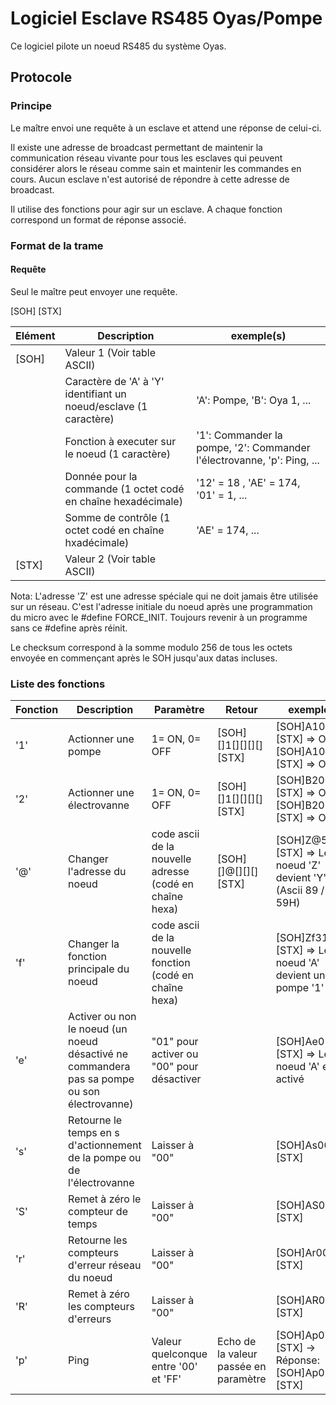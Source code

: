 # Logiciel Esclave RS485 Oyas/Pompe

Ce logiciel pilote un noeud RS485 du système Oyas.

## Protocole

### Principe

Le maître envoi une requête à un esclave et attend une réponse de celui-ci.

Il existe une adresse de broadcast permettant de maintenir la communication réseau vivante pour tous les esclaves qui peuvent considérer alors le réseau comme sain et maintenir les commandes en cours.
Aucun esclave n'est autorisé de répondre à cette adresse de broadcast.

Il utilise des fonctions pour agir sur un esclave. A chaque fonction correspond un format de réponse associé.

### Format de la trame

#### Requête

Seul le maître peut envoyer une requête.

[SOH] <Adresse esclave> <Fonction> <datas> <Checksum> [STX]

Elément | Description | exemple(s)
--- | --- | ---
[SOH] | Valeur 1 (Voir table ASCII) | 
<Adresse esclave> | Caractère de 'A' à 'Y' identifiant un noeud/esclave (1 caractère) | 'A': Pompe, 'B': Oya 1, ...
<Fonction> | Fonction à executer sur le noeud (1 caractère) | '1': Commander la pompe, '2': Commander l'électrovanne, 'p': Ping, ...
<datas> | Donnée pour la commande (1 octet codé en chaîne hexadécimale) |  '12' = 18 , 'AE' = 174, '01' = 1, ...
<Checksum> | Somme de contrôle (1 octet codé en chaîne hxadécimale) | 'AE' = 174, ...
[STX] | Valeur 2 (Voir table ASCII) |

Nota: L'adresse 'Z' est une adresse spéciale qui ne doit jamais être utilisée sur un réseau. C'est l'adresse initiale du noeud après une programmation du micro avec le #define FORCE_INIT. Toujours revenir à un programme sans ce #define après réinit.

Le checksum correspond à la somme modulo 256 de tous les octets envoyée en commençant après le SOH jusqu'aux datas incluses.

### Liste des fonctions

Fonction | Description | Paramètre | Retour | exemple
--- | --- | --- | --- | ---
'1' | Actionner une pompe | 1= ON, 0= OFF | [SOH][<addr>]1[<Status>][<Temp>][<Hum>][<Cs>][STX] | [SOH]A100[<Cs>][STX] => OFF, [SOH]A101[<Cs>][STX] => ON
'2' | Actionner une électrovanne | 1= ON, 0= OFF | [SOH][<addr>]1[<Status>][<Temp>][<Hum>][<Cs>][STX] | [SOH]B200[<Cs>][STX] => OFF, [SOH]B201[<Cs>][STX] => ON
'@' | Changer l'adresse du noeud | code ascii de la nouvelle adresse (codé en chaîne hexa) | [SOH][<nouvelle addr>]@[<Status>][<Nouvelle addr>][<Cs>][STX] | [SOH]Z@59[<Cs>][STX] => Le noeud 'Z' devient 'Y' (Ascii 89 / 59H)
'f' | Changer la fonction principale du noeud | code ascii de la nouvelle fonction (codé en chaîne hexa) | | [SOH]Zf31[<Cs>][STX] => Le noeud 'A' devient une pompe '1'
'e' | Activer ou non le noeud (un noeud désactivé ne commandera pas sa pompe ou son électrovanne) | "01" pour activer ou "00" pour désactiver | | [SOH]Ae01[<Cs>][STX] => Le noeud 'A' est activé
's' | Retourne le temps en s d'actionnement de la pompe ou de l'électrovanne | Laisser à "00"  | | [SOH]As00[<Cs>][STX]
'S' | Remet à zéro le compteur de temps | Laisser à "00" | | [SOH]AS00[<Cs>][STX]
'r' | Retourne les compteurs d'erreur réseau du noeud| Laisser à "00" | | [SOH]Ar00[<Cs>][STX]
'R' | Remet à zéro les compteurs d'erreurs | Laisser à "00" | | [SOH]AR00[<Cs>][STX]
'p' | Ping | Valeur quelconque entre '00' et 'FF' | Echo de la valeur passée en paramètre | [SOH]Ap09[<Cs>][STX] -> Réponse: [SOH]Ap09[<Cs>][STX]
